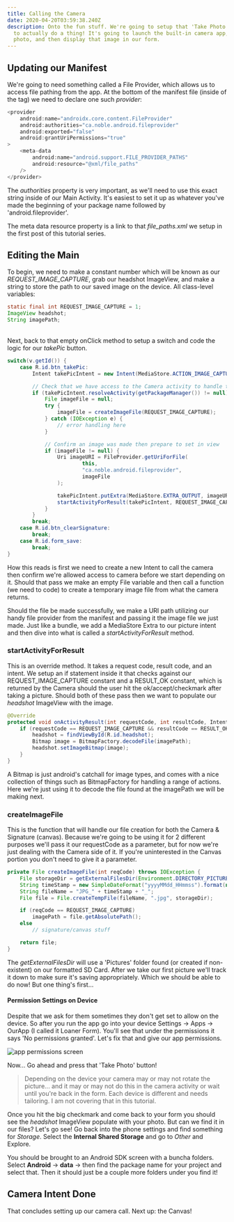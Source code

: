 ```yaml
---
title: Calling the Camera
date: 2020-04-20T03:59:38.240Z
description: Onto the fun stuff. We're going to setup that 'Take Photo' button
  to actually do a thing! It's going to launch the built-in camera app, take a
  photo, and then display that image in our form.
---
```

## Updating our Manifest

We're going to need something called a File Provider, which allows us to access file pathing from the app. At the bottom of the manifest file (inside of the <application> tag) we need to declare one such *provider*:

```java
<provider
    android:name="androidx.core.content.FileProvider"
    android:authorities="ca.noble.android.fileprovider"
    android:exported="false"
    android:grantUriPermissions="true"
>    
    <meta-data
        android:name="android.support.FILE_PROVIDER_PATHS"
        android:resource="@xml/file_paths" 
    />
</provider>
```

The *authorities* property is very important, as we'll need to use this exact string inside of our Main Activity. It's easiest to set it up as whatever you've made the beginning of your package name followed by 'android.fileprovider'.

The meta data resource property is a link to that *file_paths.xml* we setup in the first post of this tutorial series.

## Editing the Main

To begin, we need to make a constant number which will be known as our *REQUEST_IMAGE_CAPTURE*, grab our headshot ImageView, and make a string to store the path to our saved image on the device. All class-level variables:

```java
static final int REQUEST_IMAGE_CAPTURE = 1;
ImageView headshot;
String imagePath;
```

\
Next, back to that empty onClick method to setup a switch and code the logic for our *takePic* button.

```java
switch(v.getId()) {
    case R.id.btn_takePic:
        Intent takePicIntent = new Intent(MediaStore.ACTION_IMAGE_CAPTURE);

        // Check that we have access to the Camera activity to handle the intent
        if (takePicIntent.resolveActivity(getPackageManager()) != null) {
            File imageFile = null;
            try {
                imageFile = createImageFile(REQUEST_IMAGE_CAPTURE);
            } catch (IOException e) {
                // error handling here
            }

            // Confirm an image was made then prepare to set in view
            if (imageFile != null) {
                Uri imageURI = FileProvider.getUriForFile(
                        this,
                        "ca.noble.android.fileprovider",
                        imageFile
                );

                takePicIntent.putExtra(MediaStore.EXTRA_OUTPUT, imageURI);
                startActivityForResult(takePicIntent, REQUEST_IMAGE_CAPTURE);
            }
        }
        break;
    case R.id.btn_clearSignature:
        break;
    case R.id.form_save:
        break;
}
```

How this reads is first we need to create a new Intent to call the camera then confirm we're allowed access to camera before we start depending on it. Should that pass we make an empty File variable and then call a function (we need to code) to create a temporary image file from what the camera returns.

Should the file be made successfully, we make a URI path utilizing our handy file provider from the manifest and passing it the image file we just made. Just like a bundle, we add a MediaStore Extra to our picture intent and then dive into what is called a *startActivityForResult* method.

### startActivityForResult

This is an override method. It takes a request code, result code, and an intent. We setup an if statement inside it that checks against our REQUEST_IMAGE_CAPTURE constant and a RESULT_OK constant, which is returned by the Camera should the user hit the ok/accept/checkmark after taking a picture. Should both of these pass then we want to populate our *headshot* ImageView with the image.

```java
@Override
protected void onActivityResult(int requestCode, int resultCode, Intent data) {
    if (requestCode == REQUEST_IMAGE_CAPTURE && resultCode == RESULT_OK) {
        headshot = findViewById(R.id.headshot);
        Bitmap image = BitmapFactory.decodeFile(imagePath);
        headshot.setImageBitmap(image);
    }
}
```

A Bitmap is just android's catchall for image types, and comes with a nice collection of things such as BitmapFactory for handling a range of actions. Here we're just using it to decode the file found at the imagePath we will be making next.

### createImageFile

This is the function that will handle our file creation for both the Camera & Signature (canvas). Because we're going to be using it for 2 different purposes we'll pass it our requestCode as a parameter, but for now we're just dealing with the Camera side of it. If you're uninterested in the Canvas portion you don't need to give it a parameter.

```java
private File createImageFile(int reqCode) throws IOException {
    File storageDir = getExternalFilesDir(Environment.DIRECTORY_PICTURES);
    String timeStamp = new SimpleDateFormat("yyyyMMdd_HHmmss").format(new Date());
    String fileName = "JPG_" + timeStamp + "_";
    File file = File.createTempFile(fileName, ".jpg", storageDir);

    if (reqCode == REQUEST_IMAGE_CAPTURE)
        imagePath = file.getAbsolutePath();
    else
        // signature/canvas stuff

    return file;
}
```

The *getExternalFilesDir* will use a 'Pictures' folder found (or created if non-existent) on our formatted SD Card. After we take our first picture we'll track it down to make sure it's saving appropriately. Which we should be able to do now! But one thing's first...

#### Permission Settings on Device

Despite that we ask for them sometimes they don't get set to allow on the device. So after you run the app go into your device Settings -> Apps -> OurApp (I called it Loaner Form). You'll see that under the permissions it says 'No permissions granted'. Let's fix that and give our app permissions.

![app permissions screen](img/step-permissions.jpg)

Now... Go ahead and press that 'Take Photo' button!

> Depending on the device your camera may or may not rotate the picture... and it may or may not do this in the camera activity or wait until you're back in the form. Each device is different and needs tailoring. I am not covering that in this tutorial.

Once you hit the big checkmark and come back to your form you should see the *headshot* ImageView populate with your photo. But can we find it in our files? Let's go see! Go back into the phone settings and find something for *Storage*. Select the **Internal Shared Storage** and go to *Other* and Explore.

You should be brought to an Android SDK screen with a buncha folders. Select **Android** -> **data** -> then find the package name for your project and select that. Then it should just be a couple more folders under you find it!

## Camera Intent Done

That concludes setting up our camera call. Next up: the Canvas!